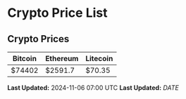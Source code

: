 # Crypto Price List

## Crypto Prices
| Bitcoin | Ethereum | Litecoin |
| ------- | -------- | -------- |
| $74402 | $2591.7 | $70.35 |
**Last Updated:** 2024-11-06 07:00 UTC
**Last Updated:** $DATE$
